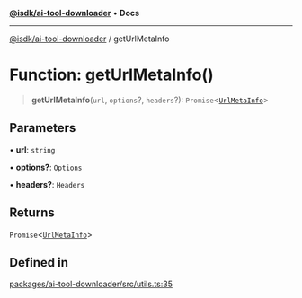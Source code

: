 [**@isdk/ai-tool-downloader**](../README.md) • **Docs**

***

[@isdk/ai-tool-downloader](../globals.md) / getUrlMetaInfo

# Function: getUrlMetaInfo()

> **getUrlMetaInfo**(`url`, `options`?, `headers`?): `Promise`\<[`UrlMetaInfo`](../interfaces/UrlMetaInfo.md)\>

## Parameters

• **url**: `string`

• **options?**: `Options`

• **headers?**: `Headers`

## Returns

`Promise`\<[`UrlMetaInfo`](../interfaces/UrlMetaInfo.md)\>

## Defined in

[packages/ai-tool-downloader/src/utils.ts:35](https://github.com/isdk/ai-tool-download.js/blob/92e9fe5642765d2f86d8f4b90e248c22c49d4fa3/src/utils.ts#L35)
